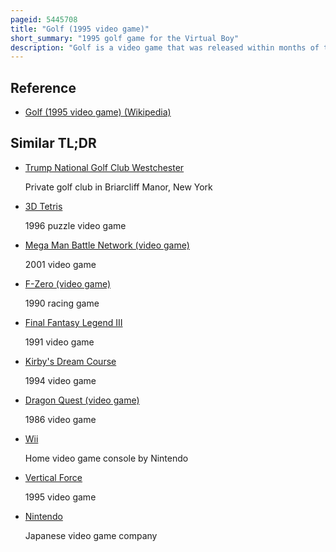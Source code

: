 ```yaml
---
pageid: 5445708
title: "Golf (1995 video game)"
short_summary: "1995 golf game for the Virtual Boy"
description: "Golf is a video game that was released within months of the Virtual Boy console's launch. It was developed and published by T & E Soft in Japan and published by Nintendo in North America. Golf uses standard Golf Rules and is set in the fictional 18-hole Papillion Golf Country Club. Hazards include Water, Sand Traps, Trees, and deep Rough Grass. It is presented in the Standard red and black Color Scheme of the virtual Boy with 3d Effects by Use of a 3d Processor. It was met with critical Praise for its Controls and Physics and mixed Reviews for its Graphics. Nintendo Power called it the third best virtual Boy Release of its Year."
---
```


## Reference

- [Golf (1995 video game) (Wikipedia)](https://en.wikipedia.org/?curid=5445708)

## Similar TL;DR

- [Trump National Golf Club Westchester](/tldr/en/trump-national-golf-club-westchester)

  Private golf club in Briarcliff Manor, New York

- [3D Tetris](/tldr/en/3d-tetris)

  1996 puzzle video game

- [Mega Man Battle Network (video game)](/tldr/en/mega-man-battle-network-video-game)

  2001 video game

- [F-Zero (video game)](/tldr/en/f-zero-video-game)

  1990 racing game

- [Final Fantasy Legend III](/tldr/en/final-fantasy-legend-iii)

  1991 video game

- [Kirby's Dream Course](/tldr/en/kirbys-dream-course)

  1994 video game

- [Dragon Quest (video game)](/tldr/en/dragon-quest-video-game)

  1986 video game

- [Wii](/tldr/en/wii)

  Home video game console by Nintendo

- [Vertical Force](/tldr/en/vertical-force)

  1995 video game

- [Nintendo](/tldr/en/nintendo)

  Japanese video game company
